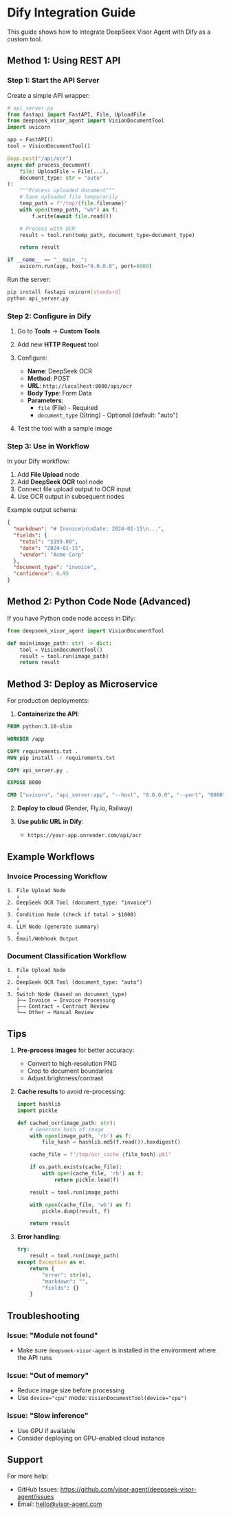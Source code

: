 # Dify Integration Guide

This guide shows how to integrate DeepSeek Visor Agent with Dify as a custom tool.

## Method 1: Using REST API

### Step 1: Start the API Server

Create a simple API wrapper:

```python
# api_server.py
from fastapi import FastAPI, File, UploadFile
from deepseek_visor_agent import VisionDocumentTool
import uvicorn

app = FastAPI()
tool = VisionDocumentTool()

@app.post("/api/ocr")
async def process_document(
    file: UploadFile = File(...),
    document_type: str = "auto"
):
    """Process uploaded document"""
    # Save uploaded file temporarily
    temp_path = f"/tmp/{file.filename}"
    with open(temp_path, "wb") as f:
        f.write(await file.read())

    # Process with OCR
    result = tool.run(temp_path, document_type=document_type)

    return result

if __name__ == "__main__":
    uvicorn.run(app, host="0.0.0.0", port=8000)
```

Run the server:

```bash
pip install fastapi uvicorn[standard]
python api_server.py
```

### Step 2: Configure in Dify

1. Go to **Tools** → **Custom Tools**
2. Add new **HTTP Request** tool
3. Configure:
   - **Name**: DeepSeek OCR
   - **Method**: POST
   - **URL**: `http://localhost:8000/api/ocr`
   - **Body Type**: Form Data
   - **Parameters**:
     - `file` (File) - Required
     - `document_type` (String) - Optional (default: "auto")

4. Test the tool with a sample image

### Step 3: Use in Workflow

In your Dify workflow:

1. Add **File Upload** node
2. Add **DeepSeek OCR** tool node
3. Connect file upload output to OCR input
4. Use OCR output in subsequent nodes

Example output schema:

```json
{
  "markdown": "# Invoice\n\nDate: 2024-01-15\n...",
  "fields": {
    "total": "$199.00",
    "date": "2024-01-15",
    "vendor": "Acme Corp"
  },
  "document_type": "invoice",
  "confidence": 0.95
}
```

## Method 2: Python Code Node (Advanced)

If you have Python code node access in Dify:

```python
from deepseek_visor_agent import VisionDocumentTool

def main(image_path: str) -> dict:
    tool = VisionDocumentTool()
    result = tool.run(image_path)
    return result
```

## Method 3: Deploy as Microservice

For production deployments:

1. **Containerize the API**:

```dockerfile
FROM python:3.10-slim

WORKDIR /app

COPY requirements.txt .
RUN pip install -r requirements.txt

COPY api_server.py .

EXPOSE 8000

CMD ["uvicorn", "api_server:app", "--host", "0.0.0.0", "--port", "8000"]
```

2. **Deploy to cloud** (Render, Fly.io, Railway)

3. **Use public URL in Dify**:
   - `https://your-app.onrender.com/api/ocr`

## Example Workflows

### Invoice Processing Workflow

```
1. File Upload Node
   ↓
2. DeepSeek OCR Tool (document_type: "invoice")
   ↓
3. Condition Node (check if total > $1000)
   ↓
4. LLM Node (generate summary)
   ↓
5. Email/Webhook Output
```

### Document Classification Workflow

```
1. File Upload Node
   ↓
2. DeepSeek OCR Tool (document_type: "auto")
   ↓
3. Switch Node (based on document_type)
   ├─→ Invoice → Invoice Processing
   ├─→ Contract → Contract Review
   └─→ Other → Manual Review
```

## Tips

1. **Pre-process images** for better accuracy:
   - Convert to high-resolution PNG
   - Crop to document boundaries
   - Adjust brightness/contrast

2. **Cache results** to avoid re-processing:
   ```python
   import hashlib
   import pickle

   def cached_ocr(image_path: str):
       # Generate hash of image
       with open(image_path, 'rb') as f:
           file_hash = hashlib.md5(f.read()).hexdigest()

       cache_file = f"/tmp/ocr_cache_{file_hash}.pkl"

       if os.path.exists(cache_file):
           with open(cache_file, 'rb') as f:
               return pickle.load(f)

       result = tool.run(image_path)

       with open(cache_file, 'wb') as f:
           pickle.dump(result, f)

       return result
   ```

3. **Error handling**:
   ```python
   try:
       result = tool.run(image_path)
   except Exception as e:
       return {
           "error": str(e),
           "markdown": "",
           "fields": {}
       }
   ```

## Troubleshooting

### Issue: "Module not found"
- Make sure `deepseek-visor-agent` is installed in the environment where the API runs

### Issue: "Out of memory"
- Reduce image size before processing
- Use `device="cpu"` mode: `VisionDocumentTool(device="cpu")`

### Issue: "Slow inference"
- Use GPU if available
- Consider deploying on GPU-enabled cloud instance

## Support

For more help:
- GitHub Issues: https://github.com/visor-agent/deepseek-visor-agent/issues
- Email: hello@visor-agent.com
